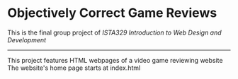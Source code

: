# Objectively Correct Game Reviews
This is the final group project of *ISTA329 Introduction to Web Design and Development*
<hr>
This project features HTML webpages of a video game reviewing website
The website's home page starts at index.html
